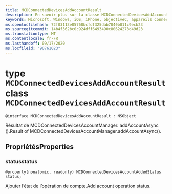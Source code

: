```yaml
---
title: MCDConnectedDevicesAddAccountResult
description: En savoir plus sur la classe MCDConnectedDevicesAddAccountResult. Consultez la propriété pour « ajouter l’état de l’opération de compte ».
keywords: Microsoft, Windows, iOS, iPhone, objectiveC, appareils connectés, projet Rome
ms.openlocfilehash: 72f03113e85768bcfdf325dab7040b011c9ecb23
ms.sourcegitcommit: 14b4f362bc0c924dff6493490c80624273d49d23
ms.translationtype: MT
ms.contentlocale: fr-FR
ms.lasthandoff: 09/17/2020
ms.locfileid: "90761023"
---
```

# <a name="class-mcdconnecteddevicesaddaccountresult"></a><span data-ttu-id="73e54-105">type `MCDConnectedDevicesAddAccountResult`</span><span class="sxs-lookup"><span data-stu-id="73e54-105">class `MCDConnectedDevicesAddAccountResult`</span></span> 

```
@interface MCDConnectedDevicesAddAccountResult : NSObject
```  
<span data-ttu-id="73e54-106">Résultat de MCDConnectedDevicesAccountManager. addAccountAsync ().</span><span class="sxs-lookup"><span data-stu-id="73e54-106">Result of MCDConnectedDevicesAccountManager.addAccountAsync().</span></span>

## <a name="properties"></a><span data-ttu-id="73e54-107">Propriétés</span><span class="sxs-lookup"><span data-stu-id="73e54-107">Properties</span></span>

### <a name="status"></a><span data-ttu-id="73e54-108">status</span><span class="sxs-lookup"><span data-stu-id="73e54-108">status</span></span>

`@property(nonatomic, readonly) MCDConnectedDevicesAccountAddedStatus status;`

<span data-ttu-id="73e54-109">Ajouter l’état de l’opération de compte.</span><span class="sxs-lookup"><span data-stu-id="73e54-109">Add account operation status.</span></span>
